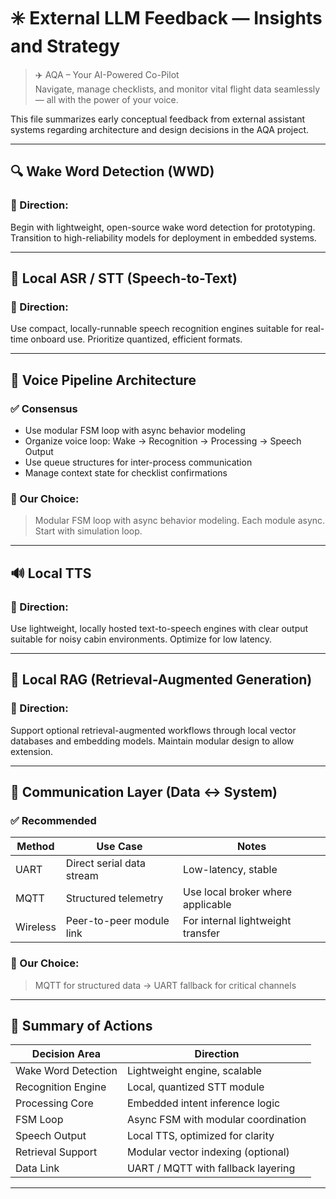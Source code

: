 # ✳️ External LLM Feedback — Insights and Strategy 

> ✈️ AQA – Your AI-Powered Co-Pilot  
> Navigate, manage checklists, and monitor vital flight data seamlessly — all with the power of your voice.

This file summarizes early conceptual feedback from external assistant systems regarding architecture and design decisions in the AQA project.

---

## 🔍 Wake Word Detection (WWD)

### 🧭 Direction:
Begin with lightweight, open-source wake word detection for prototyping. Transition to high-reliability models for deployment in embedded systems.

---

## 🧠 Local ASR / STT (Speech-to-Text)

### 🧭 Direction:
Use compact, locally-runnable speech recognition engines suitable for real-time onboard use. Prioritize quantized, efficient formats.

---

## 🔁 Voice Pipeline Architecture

### ✅ Consensus
- Use modular FSM loop with async behavior modeling
- Organize voice loop: Wake → Recognition → Processing → Speech Output
- Use queue structures for inter-process communication
- Manage context state for checklist confirmations

### 🧭 Our Choice:
> Modular FSM loop with async behavior modeling. Each module async. Start with simulation loop.

---

## 🔊 Local TTS

### 🧭 Direction:
Use lightweight, locally hosted text-to-speech engines with clear output suitable for noisy cabin environments. Optimize for low latency.

---

## 🧩 Local RAG (Retrieval-Augmented Generation)

### 🧭 Direction:
Support optional retrieval-augmented workflows through local vector databases and embedding models. Maintain modular design to allow extension.

---

## 📡 Communication Layer (Data ↔ System)

### ✅ Recommended
| Method    | Use Case                  | Notes                              |
|-----------|---------------------------|------------------------------------|
| UART      | Direct serial data stream | Low-latency, stable                |
| MQTT      | Structured telemetry      | Use local broker where applicable  |
| Wireless  | Peer-to-peer module link  | For internal lightweight transfer  |

### 🧭 Our Choice:
> MQTT for structured data → UART fallback for critical channels

---

## 📘 Summary of Actions

| Decision Area        | Direction                           |
|----------------------|--------------------------------------|
| Wake Word Detection  | Lightweight engine, scalable         |
| Recognition Engine   | Local, quantized STT module          |
| Processing Core      | Embedded intent inference logic      |
| FSM Loop             | Async FSM with modular coordination  |
| Speech Output        | Local TTS, optimized for clarity     |
| Retrieval Support    | Modular vector indexing (optional)   |
| Data Link            | UART / MQTT with fallback layering   |

---
